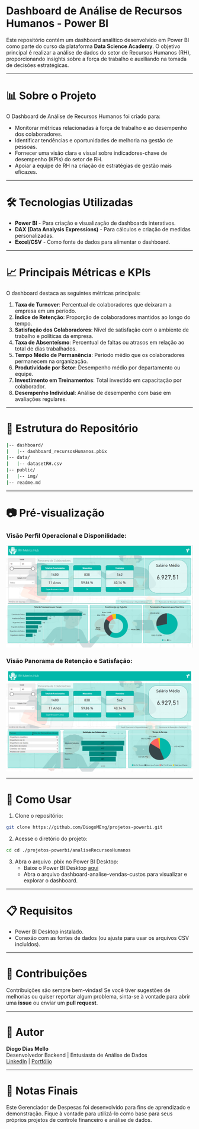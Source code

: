 # Dashboard de Análise de Recursos Humanos - Power BI

Este repositório contém um dashboard analítico desenvolvido em Power BI como parte do curso da plataforma **Data Science Academy**. O objetivo principal é realizar a análise de dados do setor de Recursos Humanos (RH), proporcionando insights sobre a força de trabalho e auxiliando na tomada de decisões estratégicas.

---

# 📊 Sobre o Projeto

O Dashboard de Análise de Recursos Humanos foi criado para:

- Monitorar métricas relacionadas à força de trabalho e ao desempenho dos colaboradores.
- Identificar tendências e oportunidades de melhoria na gestão de pessoas.
- Fornecer uma visão clara e visual sobre indicadores-chave de desempenho (KPIs) do setor de RH.
- Apoiar a equipe de RH na criação de estratégias de gestão mais eficazes.

---

# 🛠️ Tecnologias Utilizadas

- **Power BI** - Para criação e visualização de dashboards interativos.
- **DAX (Data Analysis Expressions)** - Para cálculos e criação de medidas personalizadas.
- **Excel/CSV** - Como fonte de dados para alimentar o dashboard.

---

# 📈 Principais Métricas e KPIs

O dashboard destaca as seguintes métricas principais:

1. **Taxa de Turnover**: Percentual de colaboradores que deixaram a empresa em um período.
2. **Índice de Retenção**: Proporção de colaboradores mantidos ao longo do tempo.
3. **Satisfação dos Colaboradores**: Nível de satisfação com o ambiente de trabalho e políticas da empresa.
4. **Taxa de Absenteísmo**: Percentual de faltas ou atrasos em relação ao total de dias trabalhados.
5. **Tempo Médio de Permanência**: Período médio que os colaboradores permanecem na organização.
6. **Produtividade por Setor**: Desempenho médio por departamento ou equipe.
7. **Investimento em Treinamentos**: Total investido em capacitação por colaborador.
8. **Desempenho Individual**: Análise de desempenho com base em avaliações regulares.

---

# 📂 Estrutura do Repositório

```bash
|-- dashboard/
|   |-- dashboard_recursosHumanos.pbix
|-- data/
|   |-- datasetRH.csv
|-- public/
|   |-- img/
|-- readme.md
```

---

# 📷 Pré-visualização

### Visão Perfil Operacional e Disponilidade:

![alt text](public/img/perfil_operacional_disponibilidade.png)

### Visão Panorama de Retenção e Satisfação:

![alt text](public/img/panorama_retencao_satisfacao.png)

---

# 🚀 Como Usar

1. Clone o repositório:

```bash
git clone https://github.com/DiogoMEng/projetos-powerbi.git
```

2. Acesse o diretório do projeto:

```bash
cd cd ./projetos-powerbi/analiseRecursosHumanos
```

3. Abra o arquivo .pbix no Power BI Desktop:
   - Baixe o Power BI Desktop <a href="https://www.microsoft.com/pt-br/download/details.aspx?id=58494">aqui</a>
   - Abra o arquivo dashboard-analise-vendas-custos para visualizar e explorar o dashboard.

---

# 📋 Requisitos

- Power BI Desktop instalado.
- Conexão com as fontes de dados (ou ajuste para usar os arquivos CSV incluídos).

---

# 🤝 Contribuições

Contribuições são sempre bem-vindas! Se você tiver sugestões de melhorias ou quiser reportar algum problema, sinta-se à vontade para abrir uma **issue** ou enviar um **pull request**.

---

# 👤 Autor

**Diogo Dias Mello**  
Desenvolvedor Backend | Entusiasta de Análise de Dados  
[LinkedIn](www.linkedin.com/in/diogo-meng) | [Portfólio](https://diogomello-dev.netlify.app)

---

# 📝 Notas Finais

Este Gerenciador de Despesas foi desenvolvido para fins de aprendizado e demonstração. Fique à vontade para utilizá-lo como base para seus próprios projetos de controle financeiro e análise de dados.
